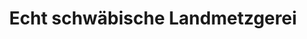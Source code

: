 ---
title: "Echt schwäbische Landmetzgerei"
url: /balingen/echt-schwaebische-landmetzgerei/
shop: Metzgerei
---